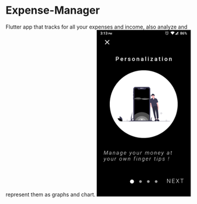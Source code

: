 # Expense-Manager

Flutter app that tracks for all your expenses and income, also analyze and represent them as graphs and chart.
<img hegiht ="50" width="50%"  src="https://github.com/ankitzadafiya/Expense-Manager/blob/master/UI/GET-STARTED-1.png" />
